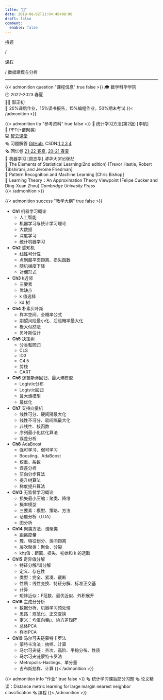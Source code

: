 ```yaml
---
title: "🏫"
date: 2019-08-02T11:04:49+08:00
draft: false
comment:
  enable: false
---
```


<div class="nav-tab">
  <a href="../../../cages"><p class="not">拾迹</p></a><p class="not">/</p>
  <a href="../"><p class="not">课程</p></a>
  <p class="now">/&nbsp;数据建模与分析</p>
</div>

---

{{< admonition question "课程信息" true false >}}
🎓 数学科学学院<br>
🕙 2022-2023 春夏<br>
🧑‍🏫 郭正初<br>
📝 20%课后作业，15%读书报告，15%编程作业，50%期末考试
{{< /admonition >}}

{{< admonition tip "参考资料" true false >}}
📓 统计学习方法(第2版) [李航]<br>
📑 PPT(+谱聚类)<br>
💻 [智云课堂](https://classroom.zju.edu.cn/coursedetail?course_id=51611&tenant_code=112)<br>
🗞️ 习题解答 [GitHub](https://github.com/datawhalechina/statistical-learning-method-solutions-manual), CSDN:[1](https://blog.csdn.net/qq_42911960/article/details/115255714),[2](https://blog.csdn.net/qq_41562704/article/details/106540274),[3](https://blog.csdn.net/wang_xinyu/article/details/111497444),[4](https://blog.csdn.net/breeze_blows/article/details/85469944)<br>
🗞️ 回忆卷 [21-22 春夏](https://www.cc98.org/topic/5356728), [20-21 春夏](https://www.cc98.org/topic/5116266)<br>
📓 机器学习 [周志华] *清华大学出版社*<br>
📓 The Elements of Statistical Learning(2nd edition) [Trevor Hastie, Robert Tibshirani, and Jerome Friedman]<br>
📓 Pattern Recognition and Machine Learning [Chris Bishop]<br>
📓 Learning Theory：An Approximation Theory Viewpoint [Felipe
Cucker and Ding-Xuan Zhou] *Cambridge Univesity Press*<br>
{{< /admonition >}}

{{< admonition success "教学大纲" true false >}}
- **Ch1** 机器学习概论
    - 人工智能
    - 机器学习与统计学习理论
    - 大数据
    - 深度学习
    - 统计机器学习
- **Ch2** 感知机
    - 线性可分性
    - 点到超平面距离、损失函数
    - 随机梯度下降
    - 对偶形式
- **Ch3** k近邻
    - 三要素
    - 优缺点
    - k 值选择
    - kd 树
- **Ch4** 朴素贝叶斯
    - 样本空间、全概率公式
    - 期望风险最小化、后验概率最大化
    - 极大似然法
    - 贝叶斯估计
- **Ch5** 决策树
    - 分类和回归
    - CLS
    - ID3
    - C4.5
    - 剪枝
    - CART
- **Ch6** 逻辑斯蒂回归、最大熵模型
    - Logistic分布
    - Logistic回归
    - 最大熵模型
    - 最优化
- **Ch7** 支持向量机
    - 线性可分、硬间隔最大化
    - 线性不可分、软间隔最大化
    - 非线性、核函数
    - 序列最小化优化算法
    - 误差分析
- **Ch8** AdaBoost
    - 强可学习、弱可学习
    - Boosting、AdaBoost
    - 权重、系数
    - 误差分析
    - 前向分步算法
    - 提升树算法
    - 梯度提升算法
- **Ch13** 无监督学习概论
    - 损失最小压缩：聚类、降维
    - 概率模型
    - 三要素：模型、策略、方法
    - 话题分析（LDA）
    - 图分析
- **Ch14** 聚类方法、谱聚类
    - 距离度量
    - 簇、特征划分、类间距离
    - 层次聚类：聚合、分裂
    - k均值：距离、损失、初始和 k 的选取
- **Ch15** 奇异值分解
    - 特征分解/谱分解
    - 定义、存在性
    - 类型：完全、紧凑、截断
    - 性质：线性变换、特征分解、标准正交基
    - 计算
    - 矩阵近似：F范数、最优近似、外积展开
- **Ch16** 主成分分析
    - 数据分析、机器学习预处理
    - 思路：规范化、正交变换
    - 定义：均值向量$\mu$、协方差矩阵
    - 总体PCA
    - 样本PCA
- **Ch19** 马尔可夫链蒙特卡罗法
    - 蒙特卡洛法：抽样、计算
    - 马尔可夫链：齐次、高阶、平稳分布、性质
    - 马尔可夫链蒙特卡罗法
    - Metropolis-Hastings、单分量
    - 吉布斯抽样、计算
{{< /admonition >}}

{{< admonition info "作业" true false >}}
🗞️ 统计学习课后部分习题
🗞️ 论文精读：Distance metric learning for large margin nearest neighbor classification
🗞️ 编程
{{< /admonition >}}

<!--
{{< admonition failure "笔记" true false >}}
{{< /admonition >}}

{{< admonition note "经验" true false >}}
{{< /admonition >}}
-->

